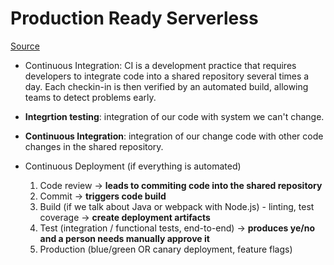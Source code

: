 # Production Ready Serverless

[Source](https://livevideo.manning.com/course/38?continue=true)

* Continuous Integration: CI is a development practice that requires developers to integrate code into a shared repository several times a day. Each checkin-in is then verified by an automated build, allowing teams to detect problems early.
* **Integrtion testing**: integration of our code with system we can't change.
* **Continuous Integration**: integration of our change code with other code changes in the shared repository.

* Continuous Deployment (if everything is automated)
  1. Code review -> **leads to commiting code into the shared repository**
  2. Commit -> **triggers code build**
  3. Build (if we talk about Java or webpack with Node.js) - linting, test coverage -> **create deployment artifacts**
  4. Test (integration / functional tests, end-to-end) -> **produces ye/no and a person needs manually approve it**
  5. Production (blue/green OR canary deployment, feature flags)


